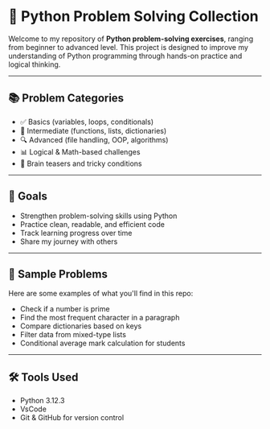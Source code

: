 # 🐍 Python Problem Solving Collection

Welcome to my repository of **Python problem-solving exercises**, ranging from beginner to advanced level. This project is designed to improve my understanding of Python programming through hands-on practice and logical thinking.

---

## 📚 Problem Categories

- ✅ Basics (variables, loops, conditionals)
- 🔁 Intermediate (functions, lists, dictionaries)
- 🔍 Advanced (file handling, OOP, algorithms)
- 📊 Logical & Math-based challenges
- 🧠 Brain teasers and tricky conditions

---

## 🚀 Goals

- Strengthen problem-solving skills using Python
- Practice clean, readable, and efficient code
- Track learning progress over time
- Share my journey with others

---

## 🧩 Sample Problems

Here are some examples of what you'll find in this repo:

- Check if a number is prime  
- Find the most frequent character in a paragraph  
- Compare dictionaries based on keys  
- Filter data from mixed-type lists  
- Conditional average mark calculation for students  

---

## 🛠 Tools Used

- Python 3.12.3
- VsCode
- Git & GitHub for version control
